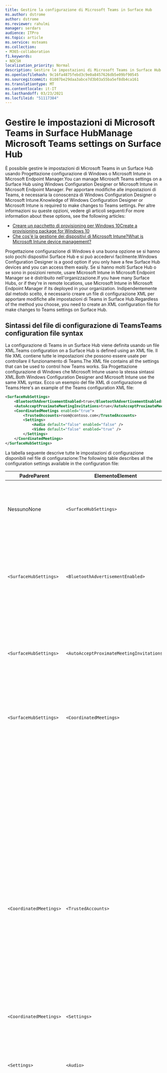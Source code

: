 ```yaml
---
title: Gestire la configurazione di Microsoft Teams in Surface Hub
ms.author: dstrome
author: dstrome
ms.reviewer: rahulmi
manager: serdars
audience: ITPro
ms.topic: article
ms.service: msteams
ms.collection:
- M365-collaboration
f1.keywords:
- NOCSH
localization_priority: Normal
description: Gestire le impostazioni di Microsoft Teams in Surface Hub usando Microsoft Intune e Progettazione configurazione di Windows
ms.openlocfilehash: 9c16fa4875febd3c9e0a8457626db5e09bf90545
ms.sourcegitcommit: 01087be29daa3abce7d3b03a55ba5ef8db4ca161
ms.translationtype: MT
ms.contentlocale: it-IT
ms.lasthandoff: 03/23/2021
ms.locfileid: "51117384"
---
```

# <a name="manage-microsoft-teams-settings-on-surface-hub"></a><span data-ttu-id="fc7c8-103">Gestire le impostazioni di Microsoft Teams in Surface Hub</span><span class="sxs-lookup"><span data-stu-id="fc7c8-103">Manage Microsoft Teams settings on Surface Hub</span></span>

<span data-ttu-id="fc7c8-104">È possibile gestire le impostazioni di Microsoft Teams in un Surface Hub usando Progettazione configurazione di Windows o Microsoft Intune in Microsoft Endpoint Manager.</span><span class="sxs-lookup"><span data-stu-id="fc7c8-104">You can manage Microsoft Teams settings on a Surface Hub using Windows Configuration Designer or Microsoft Intune in Microsoft Endpoint Manager.</span></span> <span data-ttu-id="fc7c8-105">Per apportare modifiche alle impostazioni di Teams, è necessaria la conoscenza di Windows Configuration Designer o Microsoft Intune.</span><span class="sxs-lookup"><span data-stu-id="fc7c8-105">Knowledge of Windows Configuration Designer or Microsoft Intune is required to make changes to Teams settings.</span></span> <span data-ttu-id="fc7c8-106">Per altre informazioni su queste opzioni, vedere gli articoli seguenti:</span><span class="sxs-lookup"><span data-stu-id="fc7c8-106">For more information about these options, see the following articles:</span></span>

- [<span data-ttu-id="fc7c8-107">Creare un pacchetto di provisioning per Windows 10</span><span class="sxs-lookup"><span data-stu-id="fc7c8-107">Create a provisioning package for Windows 10</span></span>](/windows/configuration/provisioning-packages/provisioning-create-package)
- [<span data-ttu-id="fc7c8-108">Che cos'è la gestione dei dispositivi di Microsoft Intune?</span><span class="sxs-lookup"><span data-stu-id="fc7c8-108">What is Microsoft Intune device management?</span></span>](/mem/intune/remote-actions/device-management)

<span data-ttu-id="fc7c8-109">Progettazione configurazione di Windows è una buona opzione se si hanno solo pochi dispositivi Surface Hub e si può accedervi facilmente.</span><span class="sxs-lookup"><span data-stu-id="fc7c8-109">Windows Configuration Designer is a good option if you only have a few Surface Hub devices and you can access them easily.</span></span> <span data-ttu-id="fc7c8-110">Se si hanno molti Surface Hub o se sono in posizioni remote, usare Microsoft Intune in Microsoft Endpoint Manager se è distribuito nell'organizzazione.</span><span class="sxs-lookup"><span data-stu-id="fc7c8-110">If you have many Surface Hubs, or if they're in remote locations, use Microsoft Intune in Microsoft Endpoint Manager if its deployed in your organization.</span></span> <span data-ttu-id="fc7c8-111">Indipendentemente dal metodo scelto, è necessario creare un file di configurazione XML per apportare modifiche alle impostazioni di Teams in Surface Hub.</span><span class="sxs-lookup"><span data-stu-id="fc7c8-111">Regardless of the method you choose, you need to create an XML configuration file for make changes to Teams settings on Surface Hub.</span></span>

## <a name="teams-configuration-file-syntax"></a><span data-ttu-id="fc7c8-112">Sintassi del file di configurazione di Teams</span><span class="sxs-lookup"><span data-stu-id="fc7c8-112">Teams configuration file syntax</span></span>

<span data-ttu-id="fc7c8-113">La configurazione di Teams in un Surface Hub viene definita usando un file XML.</span><span class="sxs-lookup"><span data-stu-id="fc7c8-113">Teams configuration on a Surface Hub is defined using an XML file.</span></span> <span data-ttu-id="fc7c8-114">Il file XML contiene tutte le impostazioni che possono essere usate per controllare il funzionamento di Teams.</span><span class="sxs-lookup"><span data-stu-id="fc7c8-114">The XML file contains all the settings that can be used to control how Teams works.</span></span> <span data-ttu-id="fc7c8-115">Sia Progettazione configurazione di Windows che Microsoft Intune usano la stessa sintassi XML.</span><span class="sxs-lookup"><span data-stu-id="fc7c8-115">Both Windows Configuration Designer and Microsoft Intune use the same XML syntax.</span></span> <span data-ttu-id="fc7c8-116">Ecco un esempio del file XML di configurazione di Teams:</span><span class="sxs-lookup"><span data-stu-id="fc7c8-116">Here's an example of the Teams configuration XML file:</span></span>

```xml
<SurfaceHubSettings>
    <BluetoothAdvertisementEnabled>true</BluetoothAdvertisementEnabled>
    <AutoAcceptProximateMeetingInvitations>true</AutoAcceptProximateMeetingInvitations>
    <CoordinatedMeetings enabled="true"> 
        <TrustedAccounts>room@contoso.com</TrustedAccounts>
        <Settings> 
            <Audio default="false" enabled="false" />
            <Video default="false" enabled="true" /> 
        </Settings> 
    </CoordinatedMeetings>
</SurfaceHubSettings>
```

<span data-ttu-id="fc7c8-117">La tabella seguente descrive tutte le impostazioni di configurazione disponibili nel file di configurazione:</span><span class="sxs-lookup"><span data-stu-id="fc7c8-117">The following table describes all the configuration settings available in the configuration file:</span></span>

| <span data-ttu-id="fc7c8-118">Padre</span><span class="sxs-lookup"><span data-stu-id="fc7c8-118">Parent</span></span>                  | <span data-ttu-id="fc7c8-119">Elemento</span><span class="sxs-lookup"><span data-stu-id="fc7c8-119">Element</span></span>                                   | <span data-ttu-id="fc7c8-120">Attributo</span><span class="sxs-lookup"><span data-stu-id="fc7c8-120">Attribute</span></span> | <span data-ttu-id="fc7c8-121">Descrizione</span><span class="sxs-lookup"><span data-stu-id="fc7c8-121">Description</span></span>                                                                                                                                                                                                                                                                                                                                                                                                                                                                                                          |
|-------------------------|-------------------------------------------|-----------|----------------------------------------------------------------------------------------------------------------------------------------------------------------------------------------------------------------------------------------------------------------------------------------------------------------------------------------------------------------------------------------------------------------------------------------------------------------------------------------------------------------------|
| <span data-ttu-id="fc7c8-122">Nessuno</span><span class="sxs-lookup"><span data-stu-id="fc7c8-122">None</span></span>                    | `<SurfaceHubSettings>`                    |           | <span data-ttu-id="fc7c8-123">Contiene tutti gli elementi di configurazione per la configurazione di Teams in un Surface Hub.</span><span class="sxs-lookup"><span data-stu-id="fc7c8-123">Contains all configuration elements for Teams configuration on a Surface Hub.</span></span>                                                                                                                                                                                                                                                                                                                                                                                                                                        |
| `<SurfaceHubSettings>`  | `<BluetoothAdvertisementEnabled>`         |           | <span data-ttu-id="fc7c8-124">Determina se Surface Hub annuncia che è disponibile per Bluetooth connessioni.</span><span class="sxs-lookup"><span data-stu-id="fc7c8-124">Determines whether Surface Hub advertises that it's available for Bluetooth connections.</span></span><br><span data-ttu-id="fc7c8-125">Valori accettati: `true` , `false`</span><span class="sxs-lookup"><span data-stu-id="fc7c8-125">Accepted values: `true`, `false`</span></span>                                                                                                                                                                                                                                                                                                                                                                                         |
| `<SurfaceHubSettings>`  | `<AutoAcceptProximateMeetingInvitations>` |           | <span data-ttu-id="fc7c8-126">Determina se Teams accetterà automaticamente riunioni basate sulla prossimità.</span><span class="sxs-lookup"><span data-stu-id="fc7c8-126">Determines whether Teams will automatically accept proximity-based meetings.</span></span><br><span data-ttu-id="fc7c8-127">Valori accettati: `true` , `false`</span><span class="sxs-lookup"><span data-stu-id="fc7c8-127">Accepted values: `true`, `false`</span></span>                                                                                                                                                                                                                                                                                                                                                                                                     |
| `<SurfaceHubSettings>`  | `<CoordinatedMeetings>`                   |           | <span data-ttu-id="fc7c8-128">Contiene tutti gli elementi di configurazione per le riunioni coordinate.</span><span class="sxs-lookup"><span data-stu-id="fc7c8-128">Contains all configuration elements for Coordinated Meetings.</span></span>                                                                                                                                                                                                                                                                                                                                                                                                                                                        |
|                         |                                           | `enabled` | <span data-ttu-id="fc7c8-129">Determina se Teams è configurato per partecipare a riunioni coordinate con altri dispositivi.</span><span class="sxs-lookup"><span data-stu-id="fc7c8-129">Determines whether Teams is configured to participate in Coordinated Meetings with other devices.</span></span><br><span data-ttu-id="fc7c8-130">Valori accettati: `true` , `false`</span><span class="sxs-lookup"><span data-stu-id="fc7c8-130">Accepted values: `true`, `false`</span></span>                                                                                                                                                                                                                                                                                                                                                                                |
| `<CoordinatedMeetings>` | `<TrustedAccounts>`                       |           | <span data-ttu-id="fc7c8-131">Si tratta di un elenco separato da virgole di UPN per ogni dispositivo Teams Room o Surface Hub da cui il dispositivo deve accettare le convocazioni di partecipazione alle riunioni o a cui devono essere inviate le convocazioni di partecipazione alla riunione.</span><span class="sxs-lookup"><span data-stu-id="fc7c8-131">This is a comma-separated list of UPNs for each Teams Room device or Surface Hub that the device should accept meeting join requests from, or to which meeting join requests should be sent.</span></span><br><span data-ttu-id="fc7c8-132">Valori accettati: stringa</span><span class="sxs-lookup"><span data-stu-id="fc7c8-132">Accepted values: string</span></span>                                                                                                                                                                                                                                                                                                                         |
| `<CoordinatedMeetings>` | `<Settings>`                              |           | <span data-ttu-id="fc7c8-133">Contiene gli elementi di configurazione audio e video per le riunioni coordinate</span><span class="sxs-lookup"><span data-stu-id="fc7c8-133">Contains configuration audio and video configuration elements for Coordinated Meetings</span></span>                                                                                                                                                                                                                                                                                                                                                                                                                               |
| `<Settings>`            | `<Audio>`                                 |           | <span data-ttu-id="fc7c8-134">Controlla la configurazione audio per Teams in un Surface Hub.</span><span class="sxs-lookup"><span data-stu-id="fc7c8-134">Controls audio configuration for Teams on a Surface Hub.</span></span>                                                                                                                                                                                                                                                                                                                                                                                                                                                             |
|                         |                                           | `default` | <span data-ttu-id="fc7c8-135">Determina il dispositivo in cui il microfono sarà attivo all'avvio di una riunione.</span><span class="sxs-lookup"><span data-stu-id="fc7c8-135">Determines on which device the microphone will be active when a meeting starts.</span></span> <span data-ttu-id="fc7c8-136">Questo campo può essere impostato su un solo dispositivo (in genere un dispositivo Teams Rooms), mentre il resto dei dispositivi deve avere questo campo impostato su per evitare l'eco audio e `true` `false` il feedback.</span><span class="sxs-lookup"><span data-stu-id="fc7c8-136">Only one device (typically a Teams Rooms device) can have this field set to `true` while the rest of the devices must have this field set to `false` to avoid audio echo and feedback.</span></span><br><span data-ttu-id="fc7c8-137">Valori accettati: `true` , `false`</span><span class="sxs-lookup"><span data-stu-id="fc7c8-137">Accepted values: `true`, `false`</span></span>                                                                                                                                                                                                           |
|                         |                                           | `enabled` | <span data-ttu-id="fc7c8-138">Determina se i partecipanti a una riunione possono attivare o disattivare il microfono.</span><span class="sxs-lookup"><span data-stu-id="fc7c8-138">Determines whether participants in a meeting can toggle the microphone on or off.</span></span> <span data-ttu-id="fc7c8-139">Per i **dispositivi** in cui è impostata l'impostazione predefinita Audio, questa impostazione deve essere impostata su in modo che i partecipanti non possano attivare accidentalmente un microfono e causare eco `false` `false` audio o feedback.</span><span class="sxs-lookup"><span data-stu-id="fc7c8-139">Devices on which **Audio default** is set to `false` should have this setting set to `false` so that participants can't accidentally turn on a microphone and cause audio echo or feedback.</span></span><p><span data-ttu-id="fc7c8-140">Se **l'opzione Audio** predefinita è impostata su , questa impostazione viene ignorata e i partecipanti possono disattivare o `true` riattivare l'audio del microfono.</span><span class="sxs-lookup"><span data-stu-id="fc7c8-140">If **Audio default** is set to `true`, this setting is ignored and participants can mute or unmute the microphone.</span></span><br><span data-ttu-id="fc7c8-141">Valori accettati: `true` , `false`</span><span class="sxs-lookup"><span data-stu-id="fc7c8-141">Accepted values: `true`, `false`</span></span>                                                                               |
| `<Settings>`            | `<Video>`                                 |           | <span data-ttu-id="fc7c8-142">Controlla la configurazione video per Teams in un Surface Hub.</span><span class="sxs-lookup"><span data-stu-id="fc7c8-142">Controls video configuration for Teams on a Surface Hub.</span></span>                                                                                                                                                                                                                                                                                                                                                                                                                                                             |
|                         |                                           | `default` | <span data-ttu-id="fc7c8-143">Determina il dispositivo in cui la fotocamera sarà attiva all'avvio di una riunione.</span><span class="sxs-lookup"><span data-stu-id="fc7c8-143">Determines on which device the camera will be active when a meeting starts.</span></span> <span data-ttu-id="fc7c8-144">Per un'esperienza ottimale, è consigliabile impostare solo il dispositivo Teams Rooms su `true` mentre tutti gli altri dispositivi sono impostati su `false` .</span><span class="sxs-lookup"><span data-stu-id="fc7c8-144">For the best experience, we recommend that only the Teams Rooms device be set to `true` while all other devices are set to `false`.</span></span><br><span data-ttu-id="fc7c8-145">Valori accettati: `true` , `false`</span><span class="sxs-lookup"><span data-stu-id="fc7c8-145">Accepted values: `true`, `false`</span></span>                                                                                                                                                                                                                                                                  |
|                         |                                           | `enabled` | <span data-ttu-id="fc7c8-146">Determina se i partecipanti a una riunione possono attivare o disattivare la fotocamera.</span><span class="sxs-lookup"><span data-stu-id="fc7c8-146">Determines whether participants in a meeting can toggle the camera on or off.</span></span> <span data-ttu-id="fc7c8-147">È possibile impostare questa opzione su qualsiasi altro dispositivo nell'evento in cui i partecipanti vogliono condividere prospettive video diverse, ad esempio se un partecipante usa la `true` lavagna di Surface Hub.</span><span class="sxs-lookup"><span data-stu-id="fc7c8-147">You can set this to `true` on any other devices in the event participants want to share different video perspectives (such as if a participant is using the Surface Hub whiteboard).</span></span> <span data-ttu-id="fc7c8-148">Se non si vuole che i partecipanti accendono o spegnino una fotocamera in un dispositivo, impostare questa opzione su `false` .</span><span class="sxs-lookup"><span data-stu-id="fc7c8-148">If you don't want participants to turn a camera on or off on a device, set this to `false`.</span></span><p> <span data-ttu-id="fc7c8-149">Se **l'impostazione predefinita** video è impostata su , questa impostazione viene ignorata e i partecipanti possono attivare o disattivare `true` la fotocamera.</span><span class="sxs-lookup"><span data-stu-id="fc7c8-149">If **Video default** is set to `true`, this setting is ignored and participants can turn the camera on or off.</span></span><br><span data-ttu-id="fc7c8-150">Valori accettati: `true` , `false`</span><span class="sxs-lookup"><span data-stu-id="fc7c8-150">Accepted values: `true`, `false`</span></span> |

## <a name="apply-teams-settings-to-surface-hub"></a><span data-ttu-id="fc7c8-151">Applicare le impostazioni di Teams a Surface Hub</span><span class="sxs-lookup"><span data-stu-id="fc7c8-151">Apply Teams settings to Surface Hub</span></span>

<span data-ttu-id="fc7c8-152">Applicare o aggiornare le impostazioni di configurazione di Teams in Surface Hub usando Progettazione configurazione di Windows o Microsoft Intune in Microsoft Endpoint Manager.</span><span class="sxs-lookup"><span data-stu-id="fc7c8-152">Apply or update Teams configuration settings on Surface Hub using either Windows Configuration Designer or Microsoft Intune in Microsoft Endpoint Manager.</span></span>

### <a name="use-windows-configuration-designer"></a><span data-ttu-id="fc7c8-153">Usare Progettazione configurazione di Windows</span><span class="sxs-lookup"><span data-stu-id="fc7c8-153">Use Windows Configuration Designer</span></span>

<span data-ttu-id="fc7c8-154">È possibile usare Progettazione configurazione di Windows per creare un pacchetto di provisioning che è possibile usare per applicare le impostazioni di Teams ai Surface Hub.</span><span class="sxs-lookup"><span data-stu-id="fc7c8-154">You can use Windows Configuration Designer to create a provisioning package that you can use to apply Teams settings to your Surface Hubs.</span></span> <span data-ttu-id="fc7c8-155">Incollare il file XML creato in precedenza in Progettazione configurazione di Windows per creare il pacchetto di provisioning.</span><span class="sxs-lookup"><span data-stu-id="fc7c8-155">You'll paste the XML file you created above into Windows Configuration Designer to create the provisioning package.</span></span>

> [!IMPORTANT]
> <span data-ttu-id="fc7c8-156">Se hai già applicato la configurazione di Teams a Surface Hub usando un pacchetto di provisioning e vuoi cambiarla, devi prima rimuovere il pacchetto di provisioning esistente.</span><span class="sxs-lookup"><span data-stu-id="fc7c8-156">If you've already applied Teams configuration to your Surface Hub using a provisioning package and want to change it, you need to remove the existing provisioning package first.</span></span> <span data-ttu-id="fc7c8-157">Per altre informazioni, vedere [Rimuovere un pacchetto di provisioning creato da Progettazione configurazione di Windows.](#remove-a-provisioning-package-created-by-windows-configuration-designer)</span><span class="sxs-lookup"><span data-stu-id="fc7c8-157">For more information, see [Remove a provisioning package created by Windows Configuration Designer](#remove-a-provisioning-package-created-by-windows-configuration-designer).</span></span>

<span data-ttu-id="fc7c8-158">Eseguire le operazioni seguenti per creare il pacchetto di provisioning in Progettazione configurazione di Windows:</span><span class="sxs-lookup"><span data-stu-id="fc7c8-158">Do the following to create the provisioning package in Windows Configuration Designer:</span></span>

1. <span data-ttu-id="fc7c8-159">Installare Progettazione configurazione di Windows da Windows Store nel computer locale e aprirlo</span><span class="sxs-lookup"><span data-stu-id="fc7c8-159">Install Windows Configuration Designer from the Windows Store on your local computer and open it</span></span>
2. <span data-ttu-id="fc7c8-160">Seleziona **Provisioning dei dispositivi Surface Hub** e quindi passa **all'editor avanzato**</span><span class="sxs-lookup"><span data-stu-id="fc7c8-160">Select **Provision Surface Hub devices** and then **Switch to advanced editor**</span></span>
3. <span data-ttu-id="fc7c8-161">Nella schermata successiva espandere **WindowsTeamSettings**  >  **Teams** e selezionare **Configurazioni**</span><span class="sxs-lookup"><span data-stu-id="fc7c8-161">On the next screen, expand **WindowsTeamSettings** > **Teams** and select **Configurations**</span></span>
4. <span data-ttu-id="fc7c8-162">Nel campo accanto a **Configurazioni** nel riquadro centrale incollare la singola riga di CODICE XML creata in precedenza</span><span class="sxs-lookup"><span data-stu-id="fc7c8-162">In the field next to **Configurations** in the middle pane, paste the single line of XML you created above</span></span>
5. <span data-ttu-id="fc7c8-163">Selezionare **Esporta**  >  **pacchetto di provisioning**</span><span class="sxs-lookup"><span data-stu-id="fc7c8-163">Select **Export** > **Provisioning package**</span></span>
6. <span data-ttu-id="fc7c8-164">Specificare un nome per il pacchetto di provisioning in **Nome** e selezionare   >  **Avanti**</span><span class="sxs-lookup"><span data-stu-id="fc7c8-164">Provide a name for the provisioning package in **Name** and select **Next** > **Next**</span></span>
7. <span data-ttu-id="fc7c8-165">Specificare un percorso in cui salvare il pacchetto di provisioning e selezionare **Avanti**</span><span class="sxs-lookup"><span data-stu-id="fc7c8-165">Specify a location to save the provisioning package and select **Next**</span></span>
8. <span data-ttu-id="fc7c8-166">Selezionare **Genera** per creare il pacchetto di provisioning e quindi **fine**</span><span class="sxs-lookup"><span data-stu-id="fc7c8-166">Select **Build** to create the provisioning package and then **Finish**</span></span>

<span data-ttu-id="fc7c8-167">Infine, dopo aver creato il pacchetto di provisioning, eseguire le operazioni seguenti per applicare il pacchetto di provisioning a Surface Hub:</span><span class="sxs-lookup"><span data-stu-id="fc7c8-167">Finally, after you've created the provisioning package, do the following to apply the provisioning package to your Surface Hub:</span></span>

1. <span data-ttu-id="fc7c8-168">Salvare il pacchetto di provisioning creato in precedenza in un'unità USB</span><span class="sxs-lookup"><span data-stu-id="fc7c8-168">Save the provisioning package you created above to a USB drive</span></span>
2. <span data-ttu-id="fc7c8-169">Inserire l'unità USB in Surface Hub</span><span class="sxs-lookup"><span data-stu-id="fc7c8-169">Insert the USB drive into your Surface Hub</span></span>
3. <span data-ttu-id="fc7c8-170">In Surface Hub apri il menu Start, seleziona **Tutte le app** e quindi seleziona **Impostazioni**</span><span class="sxs-lookup"><span data-stu-id="fc7c8-170">On your Surface Hub, open the Start menu, select **All apps**, and then select **Settings**</span></span>
4. <span data-ttu-id="fc7c8-171">Specificare il nome utente e la password dell'amministratore e quindi selezionare **Sì**</span><span class="sxs-lookup"><span data-stu-id="fc7c8-171">Provide your admin username and password and then select **Yes**</span></span>
5. <span data-ttu-id="fc7c8-172">Passare a **Surface Hub**, **Gestione dispositivi**, Aggiungere o rimuovere un pacchetto **di provisioning** e quindi aggiungere **un pacchetto**</span><span class="sxs-lookup"><span data-stu-id="fc7c8-172">Go to **Surface Hub**, **Device management**, **Add or remove a provisioning package**, and then **Add a package**</span></span>
6. <span data-ttu-id="fc7c8-173">In **Seleziona un pacchetto** seleziona **Aggiungi** accanto al pacchetto di provisioning e quindi riavvia Surface Hub</span><span class="sxs-lookup"><span data-stu-id="fc7c8-173">Under **Select a package**, select **Add** next to your provisioning package, and then restart your Surface Hub</span></span>

### <a name="use-microsoft-intune"></a><span data-ttu-id="fc7c8-174">Usare Microsoft Intune</span><span class="sxs-lookup"><span data-stu-id="fc7c8-174">Use Microsoft Intune</span></span>

<span data-ttu-id="fc7c8-175">Se i surface hub vengono gestiti con Microsoft Intune in Microsoft Endpoint Management, è possibile usarlo per applicare le impostazioni di Teams ai Surface Hub.</span><span class="sxs-lookup"><span data-stu-id="fc7c8-175">If your Surface Hubs are managed using Microsoft Intune in Microsoft Endpoint Management, you can use it to apply Teams settings to your Surface Hubs.</span></span> <span data-ttu-id="fc7c8-176">Si creerà un nuovo profilo di configurazione e quindi incollare al suo interno il file XML creato in precedenza.</span><span class="sxs-lookup"><span data-stu-id="fc7c8-176">You'll create a new configuration profile and then paste the XML file you created above into it.</span></span>

> [!IMPORTANT]
> <span data-ttu-id="fc7c8-177">I Surface Hub devono essere in un gruppo di dispositivi in modo che Microsoft Intune possa identificare i dispositivi a cui applicare il profilo di configurazione.</span><span class="sxs-lookup"><span data-stu-id="fc7c8-177">Your Surface Hubs need to be in a device group so that the Microsoft Intune can identify which devices to apply the configuration profile to.</span></span> <span data-ttu-id="fc7c8-178">Per informazioni su come creare un gruppo di dispositivi, vedere [Aggiungere gruppi per organizzare utenti e dispositivi.](/mem/intune/fundamentals/groups-add)</span><span class="sxs-lookup"><span data-stu-id="fc7c8-178">For information about how to create a device group, see [Add groups to organize users and devices](/mem/intune/fundamentals/groups-add).</span></span>

<span data-ttu-id="fc7c8-179">Eseguire le operazioni seguenti per creare un profilo di configurazione per applicare le impostazioni di Teams ai Surface Hub:</span><span class="sxs-lookup"><span data-stu-id="fc7c8-179">Do the following to create a configuration profile to apply Teams settings to your Surface Hubs:</span></span>

1. <span data-ttu-id="fc7c8-180">Accedere a Microsoft Endpoint Manager visitando https://endpoint.microsoft.com/</span><span class="sxs-lookup"><span data-stu-id="fc7c8-180">Sign in to Microsoft Endpoint Manager by visiting https://endpoint.microsoft.com/</span></span>
2. <span data-ttu-id="fc7c8-181">Passare a **Profili di**  >  **configurazione dispositivi** e selezionare Crea **profilo**</span><span class="sxs-lookup"><span data-stu-id="fc7c8-181">Navigate to **Devices** > **Configuration profiles** and select **Create profile**</span></span>
3. <span data-ttu-id="fc7c8-182">In **Piattaforma** selezionare **Windows 10 e versioni successive**</span><span class="sxs-lookup"><span data-stu-id="fc7c8-182">Under **Platform**, select **Windows 10 and later**</span></span>
4. <span data-ttu-id="fc7c8-183">In **Profilo** selezionare **Personalizzato** e quindi fare clic su **Crea**</span><span class="sxs-lookup"><span data-stu-id="fc7c8-183">Under **Profile**, select **Custom**, and then click **Create**</span></span>
5. <span data-ttu-id="fc7c8-184">Nella scheda **Nozioni di** base, in **Nome,** specificare un nome descrittivo per il profilo di configurazione e selezionare **Avanti**</span><span class="sxs-lookup"><span data-stu-id="fc7c8-184">On the **Basics** tab, in **Name**, provide a descriptive name for your configuration profile and select **Next**</span></span>
6. <span data-ttu-id="fc7c8-185">Nella scheda **Impostazioni di** configurazione selezionare **Aggiungi**</span><span class="sxs-lookup"><span data-stu-id="fc7c8-185">On the **Configuration settings** tab, select **Add**</span></span>
7. <span data-ttu-id="fc7c8-186">Nel riquadro **Aggiungi riga** eseguire le operazioni seguenti:</span><span class="sxs-lookup"><span data-stu-id="fc7c8-186">In the **Add row** pane, do the following:</span></span>
    1. <span data-ttu-id="fc7c8-187">Specificare un nome descrittivo e, facoltativamente, una descrizione dell'impostazione di Teams che si sta aggiungendo</span><span class="sxs-lookup"><span data-stu-id="fc7c8-187">Provide a descriptive name and, optionally, a description of the Teams setting you're adding</span></span>
    2. <span data-ttu-id="fc7c8-188">In **OMA-URI** immettere `./Vendor/MSFT/SurfaceHub/InBoxApps/Teams/Configurations`</span><span class="sxs-lookup"><span data-stu-id="fc7c8-188">In **OMA-URI**, enter `./Vendor/MSFT/SurfaceHub/InBoxApps/Teams/Configurations`</span></span>
    3. <span data-ttu-id="fc7c8-189">In **Tipo di dati** selezionare Stringa **(file XML)**</span><span class="sxs-lookup"><span data-stu-id="fc7c8-189">In **Data type**, select **String (XML file)**</span></span>
    4. <span data-ttu-id="fc7c8-190">Aprire il browser dei file, selezionare il file XML creato in precedenza e **quindi apri**</span><span class="sxs-lookup"><span data-stu-id="fc7c8-190">Open the file browser, select the XML file you created above, and **Open**</span></span>
8. <span data-ttu-id="fc7c8-191">Selezionare **Aggiungi** e quindi **Avanti**</span><span class="sxs-lookup"><span data-stu-id="fc7c8-191">Select **Add** and then **Next**</span></span>
9. <span data-ttu-id="fc7c8-192">Nella scheda **Attività verificare** che l'opzione Assegna a **sia** impostata su **Gruppi selezionati**</span><span class="sxs-lookup"><span data-stu-id="fc7c8-192">On the **Assignments** tab, make sure **Assign to** is set to **Selected groups**</span></span>
10. <span data-ttu-id="fc7c8-193">In **Gruppi selezionati** seleziona Seleziona gruppi da **includere** e scegli il gruppo che contiene i tuoi Surface Hub, quindi seleziona **Seleziona**</span><span class="sxs-lookup"><span data-stu-id="fc7c8-193">Under **Selected groups**, select **Select groups to include** and choose the group that contains your Surface Hubs, and then select **Select**</span></span>
11. <span data-ttu-id="fc7c8-194">Selezionare **Avanti**, **Avanti**</span><span class="sxs-lookup"><span data-stu-id="fc7c8-194">Select **Next**, **Next**</span></span>
12. <span data-ttu-id="fc7c8-195">Nella scheda **Revisione + crea** selezionare **Crea**</span><span class="sxs-lookup"><span data-stu-id="fc7c8-195">On the **Review + create**, select **Create**</span></span>

## <a name="remove-teams-settings-from-a-surface-hub"></a><span data-ttu-id="fc7c8-196">Rimuovere le impostazioni di Teams da un Surface Hub</span><span class="sxs-lookup"><span data-stu-id="fc7c8-196">Remove Teams settings from a Surface Hub</span></span>

<span data-ttu-id="fc7c8-197">Rimuovere le impostazioni di configurazione di Teams in Surface Hub usando Progettazione configurazione di Windows o Microsoft Intune in Microsoft Endpoint Manager.</span><span class="sxs-lookup"><span data-stu-id="fc7c8-197">Remove Teams configuration settings on Surface Hub using either Windows Configuration Designer or Microsoft Intune in Microsoft Endpoint Manager.</span></span>

### <a name="remove-a-provisioning-package-created-by-windows-configuration-designer"></a><span data-ttu-id="fc7c8-198">Rimuovere un pacchetto di provisioning creato da Progettazione configurazione di Windows</span><span class="sxs-lookup"><span data-stu-id="fc7c8-198">Remove a provisioning package created by Windows Configuration Designer</span></span>

<span data-ttu-id="fc7c8-199">Se hai applicato le impostazioni di Teams a un Surface Hub usando un pacchetto di provisioning creato da Progettazione configurazione di Windows, usa la procedura seguente per rimuovere il pacchetto e le relative impostazioni:</span><span class="sxs-lookup"><span data-stu-id="fc7c8-199">If you applied Teams settings to a Surface Hub using a provisioning package created by Windows Configuration Designer, use the following steps to remove the package and its settings:</span></span>

1. <span data-ttu-id="fc7c8-200">In Surface Hub apri il menu Start, seleziona **Tutte le app** e quindi seleziona **Impostazioni**</span><span class="sxs-lookup"><span data-stu-id="fc7c8-200">On your Surface Hub, open the Start menu, select **All apps**, and then select **Settings**</span></span>
2. <span data-ttu-id="fc7c8-201">Specificare il nome utente e la password dell'amministratore e quindi selezionare **Sì**</span><span class="sxs-lookup"><span data-stu-id="fc7c8-201">Provide your admin username and password and then select **Yes**</span></span>
3. <span data-ttu-id="fc7c8-202">Passare a **Surface Hub**, **Gestione dispositivi** e quindi aggiungere o rimuovere un pacchetto **di provisioning**</span><span class="sxs-lookup"><span data-stu-id="fc7c8-202">Go to **Surface Hub**, **Device management** and then **Add or remove a provisioning package**</span></span>
4. <span data-ttu-id="fc7c8-203">Accanto al pacchetto di provisioning da rimuovere, seleziona **Rimuovi**</span><span class="sxs-lookup"><span data-stu-id="fc7c8-203">Next to the provisioning package you want to remove, select **Remove**</span></span>
5. <span data-ttu-id="fc7c8-204">Passare a **Surface Hub e** quindi alle funzionalità di & **app**</span><span class="sxs-lookup"><span data-stu-id="fc7c8-204">Go to **Surface Hub** and then **Apps & features**</span></span>
6. <span data-ttu-id="fc7c8-205">Trova **Microsoft Teams per Surface Hub** e quindi seleziona Opzioni **avanzate**</span><span class="sxs-lookup"><span data-stu-id="fc7c8-205">Find **Microsoft Teams for Surface Hub** and then select **Advanced Options**</span></span>
7. <span data-ttu-id="fc7c8-206">Seleziona **Reimposta** e quindi **reimposta di** nuovo</span><span class="sxs-lookup"><span data-stu-id="fc7c8-206">Select **Reset**, and then **Reset** again</span></span>
8. <span data-ttu-id="fc7c8-207">Riavvia Surface Hub</span><span class="sxs-lookup"><span data-stu-id="fc7c8-207">Restart your Surface Hub</span></span>

### <a name="remove-settings-applied-by-microsoft-intune"></a><span data-ttu-id="fc7c8-208">Rimuovere le impostazioni applicate da Microsoft Intune</span><span class="sxs-lookup"><span data-stu-id="fc7c8-208">Remove settings applied by Microsoft Intune</span></span>

<span data-ttu-id="fc7c8-209">Se le impostazioni di Teams sono state applicate a un Surface Hub usando Microsoft Intune in Microsoft Endpoint Management, usare la procedura seguente per rimuovere il profilo di configurazione e le relative impostazioni:</span><span class="sxs-lookup"><span data-stu-id="fc7c8-209">If you applied Teams settings to a Surface Hub using Microsoft Intune in Microsoft Endpoint Management, use the following steps to remove the configuration profile and its settings:</span></span>

1. <span data-ttu-id="fc7c8-210">Accedere a Microsoft Endpoint Manager visitando https://endpoint.microsoft.com/</span><span class="sxs-lookup"><span data-stu-id="fc7c8-210">Sign in to Microsoft Endpoint Manager by visiting https://endpoint.microsoft.com/</span></span>
2. <span data-ttu-id="fc7c8-211">Passare ai **profili di configurazione** dei  >  **dispositivi**</span><span class="sxs-lookup"><span data-stu-id="fc7c8-211">Navigate to **Devices** > **Configuration profiles**</span></span>
3. <span data-ttu-id="fc7c8-212">Selezionare il profilo di configurazione che contiene le impostazioni della riunione coordinata da rimuovere</span><span class="sxs-lookup"><span data-stu-id="fc7c8-212">Select the configuration profile that contains the Coordinated Meeting settings you want to remove</span></span>
4. <span data-ttu-id="fc7c8-213">Nella pagina dei dettagli del profilo di configurazione selezionare **Elimina** e quindi **OK**</span><span class="sxs-lookup"><span data-stu-id="fc7c8-213">On the configuration profile details page, select **Delete** and then **OK**</span></span>

<span data-ttu-id="fc7c8-214">Dopo aver rimosso il profilo di configurazione che conteneva le impostazioni della riunione coordinata per Surface Hub, usare la procedura seguente per reimpostare l'app Teams in Surface Hub:</span><span class="sxs-lookup"><span data-stu-id="fc7c8-214">After you've removed configuration profile that contained the Coordinated Meeting settings for your Surface Hub, use the following steps to reset the Teams app on the Surface Hub:</span></span>

1. <span data-ttu-id="fc7c8-215">In Surface Hub apri il menu Start, seleziona **Tutte le app** e quindi seleziona **Impostazioni**</span><span class="sxs-lookup"><span data-stu-id="fc7c8-215">On your Surface Hub, open the Start menu, select **All apps**, and then select **Settings**</span></span>
2. <span data-ttu-id="fc7c8-216">Specificare il nome utente e la password dell'amministratore e quindi selezionare **Sì**</span><span class="sxs-lookup"><span data-stu-id="fc7c8-216">Provide your admin username and password and then select **Yes**</span></span>
3. <span data-ttu-id="fc7c8-217">Passare a **Surface Hub e** quindi alle funzionalità di & **app**</span><span class="sxs-lookup"><span data-stu-id="fc7c8-217">Go to **Surface Hub** and then **Apps & features**</span></span>
4. <span data-ttu-id="fc7c8-218">Trova **Microsoft Teams per Surface Hub** e quindi seleziona Opzioni **avanzate**</span><span class="sxs-lookup"><span data-stu-id="fc7c8-218">Find **Microsoft Teams for Surface Hub** and then select **Advanced Options**</span></span>
5. <span data-ttu-id="fc7c8-219">Seleziona **Reimposta** e quindi **reimposta di** nuovo</span><span class="sxs-lookup"><span data-stu-id="fc7c8-219">Select **Reset**, and then **Reset** again</span></span>
6. <span data-ttu-id="fc7c8-220">Riavvia Surface Hub</span><span class="sxs-lookup"><span data-stu-id="fc7c8-220">Restart your Surface Hub</span></span>